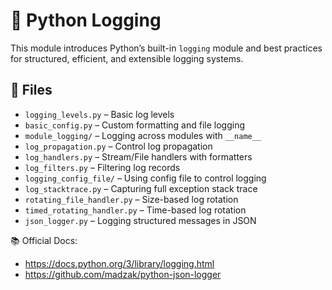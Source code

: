 # 📝 Python Logging

This module introduces Python’s built-in `logging` module and best practices for structured, efficient, and extensible logging systems.

## 📂 Files

- `logging_levels.py` – Basic log levels
- `basic_config.py` – Custom formatting and file logging
- `module_logging/` – Logging across modules with `__name__`
- `log_propagation.py` – Control log propagation
- `log_handlers.py` – Stream/File handlers with formatters
- `log_filters.py` – Filtering log records
- `logging_config_file/` – Using config file to control logging
- `log_stacktrace.py` – Capturing full exception stack trace
- `rotating_file_handler.py` – Size-based log rotation
- `timed_rotating_handler.py` – Time-based log rotation
- `json_logger.py` – Logging structured messages in JSON

📚 Official Docs:

- https://docs.python.org/3/library/logging.html
- https://github.com/madzak/python-json-logger
